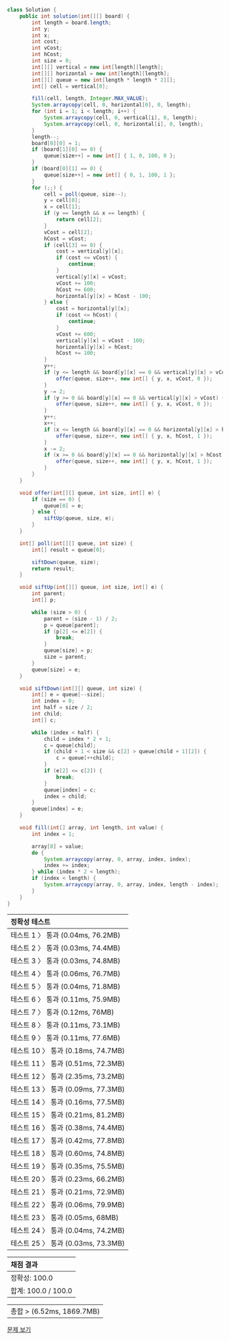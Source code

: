 ```java
class Solution {
    public int solution(int[][] board) {
        int length = board.length;
        int y;
        int x;
        int cost;
        int vCost;
        int hCost;
        int size = 0;
        int[][] vertical = new int[length][length];
        int[][] horizontal = new int[length][length];
        int[][] queue = new int[length * length * 2][];
        int[] cell = vertical[0];

        fill(cell, length, Integer.MAX_VALUE);
        System.arraycopy(cell, 0, horizontal[0], 0, length);
        for (int i = 1; i < length; i++) {
            System.arraycopy(cell, 0, vertical[i], 0, length);
            System.arraycopy(cell, 0, horizontal[i], 0, length);
        }
        length--;
        board[0][0] = 1;
        if (board[1][0] == 0) {
            queue[size++] = new int[] { 1, 0, 100, 0 };
        }
        if (board[0][1] == 0) {
            queue[size++] = new int[] { 0, 1, 100, 1 };
        }
        for (;;) {
            cell = poll(queue, size--);
            y = cell[0];
            x = cell[1];
            if (y == length && x == length) {
                return cell[2];
            }
            vCost = cell[2];
            hCost = vCost;
            if (cell[3] == 0) {
                cost = vertical[y][x];
                if (cost <= vCost) {
                    continue;
                }
                vertical[y][x] = vCost;
                vCost += 100;
                hCost += 600;
                horizontal[y][x] = hCost - 100;
            } else {
                cost = horizontal[y][x];
                if (cost <= hCost) {
                    continue;
                }
                vCost += 600;
                vertical[y][x] = vCost - 100;
                horizontal[y][x] = hCost;
                hCost += 100;
            }
            y++;
            if (y <= length && board[y][x] == 0 && vertical[y][x] > vCost) {
                offer(queue, size++, new int[] { y, x, vCost, 0 });
            }
            y -= 2;
            if (y >= 0 && board[y][x] == 0 && vertical[y][x] > vCost) {
                offer(queue, size++, new int[] { y, x, vCost, 0 });
            }
            y++;
            x++;
            if (x <= length && board[y][x] == 0 && horizontal[y][x] > hCost) {
                offer(queue, size++, new int[] { y, x, hCost, 1 });
            }
            x -= 2;
            if (x >= 0 && board[y][x] == 0 && horizontal[y][x] > hCost) {
                offer(queue, size++, new int[] { y, x, hCost, 1 });
            }
        }
    }

    void offer(int[][] queue, int size, int[] e) {
        if (size == 0) {
            queue[0] = e;
        } else {
            siftUp(queue, size, e);
        }
    }

    int[] poll(int[][] queue, int size) {
        int[] result = queue[0];

        siftDown(queue, size);
        return result;
    }

    void siftUp(int[][] queue, int size, int[] e) {
        int parent;
        int[] p;

        while (size > 0) {
            parent = (size - 1) / 2;
            p = queue[parent];
            if (p[2] <= e[2]) {
                break;
            }
            queue[size] = p;
            size = parent;
        }
        queue[size] = e;
    }

    void siftDown(int[][] queue, int size) {
        int[] e = queue[--size];
        int index = 0;
        int half = size / 2;
        int child;
        int[] c;

        while (index < half) {
            child = index * 2 + 1;
            c = queue[child];
            if (child + 1 < size && c[2] > queue[child + 1][2]) {
                c = queue[++child];
            }
            if (e[2] <= c[2]) {
                break;
            }
            queue[index] = c;
            index = child;
        }
        queue[index] = e;
    }

    void fill(int[] array, int length, int value) {
        int index = 1;

        array[0] = value;
        do {
            System.arraycopy(array, 0, array, index, index);
            index += index;
        } while (index * 2 < length);
        if (index < length) {
            System.arraycopy(array, 0, array, index, length - index);
        }
    }
}
```
 | 정확성 테스트 |
 |  :-  |
 | 테스트 1 〉 통과 (0.04ms, 76.2MB) |
 | 테스트 2 〉 통과 (0.03ms, 74.4MB) |
 | 테스트 3 〉 통과 (0.03ms, 74.8MB) |
 | 테스트 4 〉 통과 (0.06ms, 76.7MB) |
 | 테스트 5 〉 통과 (0.04ms, 71.8MB) |
 | 테스트 6 〉 통과 (0.11ms, 75.9MB) |
 | 테스트 7 〉 통과 (0.12ms, 76MB) |
 | 테스트 8 〉 통과 (0.11ms, 73.1MB) |
 | 테스트 9 〉 통과 (0.11ms, 77.6MB) |
 | 테스트 10 〉 통과 (0.18ms, 74.7MB) |
 | 테스트 11 〉 통과 (0.51ms, 72.3MB) |
 | 테스트 12 〉 통과 (2.35ms, 73.2MB) |
 | 테스트 13 〉 통과 (0.09ms, 77.3MB) |
 | 테스트 14 〉 통과 (0.16ms, 77.5MB) |
 | 테스트 15 〉 통과 (0.21ms, 81.2MB) |
 | 테스트 16 〉 통과 (0.38ms, 74.4MB) |
 | 테스트 17 〉 통과 (0.42ms, 77.8MB) |
 | 테스트 18 〉 통과 (0.60ms, 74.8MB) |
 | 테스트 19 〉 통과 (0.35ms, 75.5MB) |
 | 테스트 20 〉 통과 (0.23ms, 66.2MB) |
 | 테스트 21 〉 통과 (0.21ms, 72.9MB) |
 | 테스트 22 〉 통과 (0.06ms, 79.9MB) |
 | 테스트 23 〉 통과 (0.05ms, 68MB) |
 | 테스트 24 〉 통과 (0.04ms, 74.2MB) |
 | 테스트 25 〉 통과 (0.03ms, 73.3MB) |

 | 채점 결과 |
 | :- |
 | 정확성: 100.0 |
 | 합계: 100.0 / 100.0 |

 ||
 | :- |
 | 총합 > (6.52ms, 1869.7MB) |

[문제 보기](https://programmers.co.kr/learn/courses/30/lessons/67259?language=java)